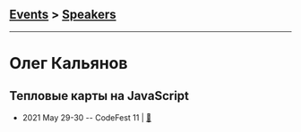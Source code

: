 ## [Events](../README.md) > [Speakers](../speakers.md)
---

# Олег Кальянов

## Тепловые карты на JavaScript
- 2021 May 29-30 -- CodeFest 11  | [:notebook:](https://disk.yandex.ru/i/A0Y3JhGMK32csg)  
